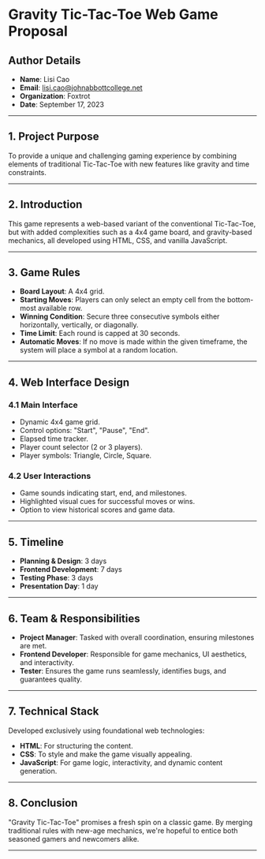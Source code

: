 # Gravity Tic-Tac-Toe Web Game Proposal

## Author Details
- **Name**: Lisi Cao
- **Email**: lisi.cao@johnabbottcollege.net
- **Organization**: Foxtrot
- **Date**: September 17, 2023

---

## 1. Project Purpose

To provide a unique and challenging gaming experience by combining elements of traditional Tic-Tac-Toe with new features like gravity and time constraints.

---

## 2. Introduction

This game represents a web-based variant of the conventional Tic-Tac-Toe, but with added complexities such as a 4x4 game board, and gravity-based mechanics, all developed using HTML, CSS, and vanilla JavaScript.

---

## 3. Game Rules

- **Board Layout**: A 4x4 grid.
- **Starting Moves**: Players can only select an empty cell from the bottom-most available row.
- **Winning Condition**: Secure three consecutive symbols either horizontally, vertically, or diagonally.
- **Time Limit**: Each round is capped at 30 seconds.
- **Automatic Moves**: If no move is made within the given timeframe, the system will place a symbol at a random location.

---

## 4. Web Interface Design

### 4.1 Main Interface

- Dynamic 4x4 game grid.
- Control options: "Start", "Pause", "End".
- Elapsed time tracker.
- Player count selector (2 or 3 players).
- Player symbols: Triangle, Circle, Square.

### 4.2 User Interactions

- Game sounds indicating start, end, and milestones.
- Highlighted visual cues for successful moves or wins.
- Option to view historical scores and game data.

---

## 5. Timeline

- **Planning & Design**: 3 days
- **Frontend Development**: 7 days
- **Testing Phase**: 3 days
- **Presentation Day**: 1 day

---

## 6. Team & Responsibilities

- **Project Manager**: Tasked with overall coordination, ensuring milestones are met.
- **Frontend Developer**: Responsible for game mechanics, UI aesthetics, and interactivity.
- **Tester**: Ensures the game runs seamlessly, identifies bugs, and guarantees quality.

---

## 7. Technical Stack

Developed exclusively using foundational web technologies:

- **HTML**: For structuring the content.
- **CSS**: To style and make the game visually appealing.
- **JavaScript**: For game logic, interactivity, and dynamic content generation.

---

## 8. Conclusion

"Gravity Tic-Tac-Toe" promises a fresh spin on a classic game. By merging traditional rules with new-age mechanics, we're hopeful to entice both seasoned gamers and newcomers alike.

---


